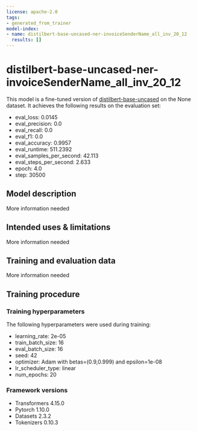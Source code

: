 ```yaml
---
license: apache-2.0
tags:
- generated_from_trainer
model-index:
- name: distilbert-base-uncased-ner-invoiceSenderName_all_inv_20_12
  results: []
---
```


<!-- This model card has been generated automatically according to the information the Trainer had access to. You
should probably proofread and complete it, then remove this comment. -->

# distilbert-base-uncased-ner-invoiceSenderName_all_inv_20_12

This model is a fine-tuned version of [distilbert-base-uncased](https://huggingface.co/distilbert-base-uncased) on the None dataset.
It achieves the following results on the evaluation set:
- eval_loss: 0.0145
- eval_precision: 0.0
- eval_recall: 0.0
- eval_f1: 0.0
- eval_accuracy: 0.9957
- eval_runtime: 511.2392
- eval_samples_per_second: 42.113
- eval_steps_per_second: 2.633
- epoch: 4.0
- step: 30500

## Model description

More information needed

## Intended uses & limitations

More information needed

## Training and evaluation data

More information needed

## Training procedure

### Training hyperparameters

The following hyperparameters were used during training:
- learning_rate: 2e-05
- train_batch_size: 16
- eval_batch_size: 16
- seed: 42
- optimizer: Adam with betas=(0.9,0.999) and epsilon=1e-08
- lr_scheduler_type: linear
- num_epochs: 20

### Framework versions

- Transformers 4.15.0
- Pytorch 1.10.0
- Datasets 2.3.2
- Tokenizers 0.10.3
